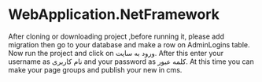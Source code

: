 # WebApplication.NetFramework
After cloning or downloading project ,before running it, please add migration then go to your database and make a row on AdminLogins table.
Now run the project and click on ورود به سایت. After this enter your username as نام کاربری and your password as کلمه عبور.
At this time you can make your page groups and publish your new in cms.
